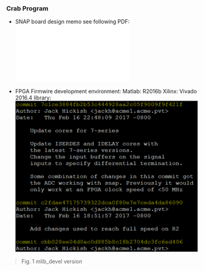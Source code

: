### Crab Program
* SNAP board design memo see following PDF:
![SNAP board design memo](Crab_SNAP_design_memo.pdf)

* FPGA Firmwire development environment:
Matlab: R2016b
Xilinx: Vivado 2016.4
library: 
![mlib_devel version](mlib_devel_version.png)
> Fig. 1 mlib_devel version
